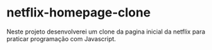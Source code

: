 # netflix-homepage-clone
Neste projeto desenvolverei um clone da pagina inicial da netflix para praticar programação com Javascript.
